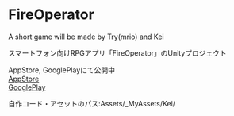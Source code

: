 # FireOperator
A short game will be made by Try(mrio) and Kei

スマートフォン向けRPGアプリ「FireOperator」のUnityプロジェクト

AppStore, GooglePlayにて公開中  
[AppStore](https://apps.apple.com/jp/app/id1632543387)  
[GooglePlay](https://play.google.com/store/apps/details?id=com.KM.FireOperator)

自作コード・アセットのパス:Assets/_MyAssets/Kei/

